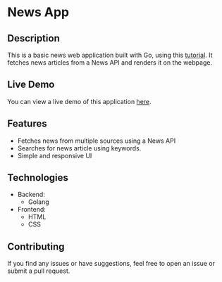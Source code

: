 # News App
 
## Description
This is a basic news web application built with Go, using this [tutorial](https://github.com/Freshman-tech/news-demo). It fetches news articles from a News API and renders it on the webpage.

## Live Demo
You can view a live demo of this application [here](https://ebenezerraph-news-app.onrender.com/).

## Features
- Fetches news from multiple sources using a News API
- Searches for news article using keywords.
- Simple and responsive UI

## Technologies
- Backend:
     - Golang
- Frontend:
     - HTML
     - CSS

## Contributing
If you find any issues or have suggestions, feel free to open an issue or submit a pull request.
